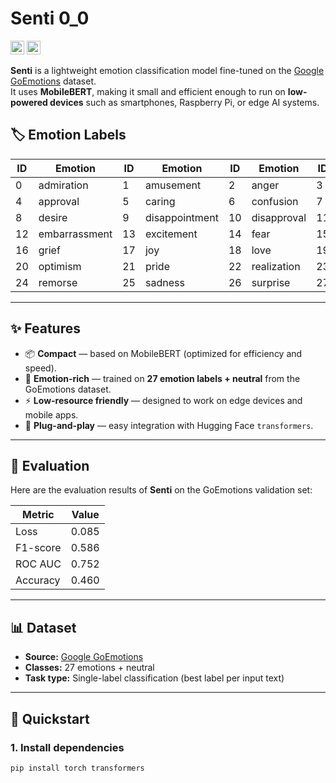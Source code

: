 # Senti 0_0


<div>
  <a href=https://github.com/04AR/Senti target="_blank"><img src=https://img.shields.io/badge/Code-black.svg?logo=github height=22px></a>
  <a href=https://huggingface.co/AR04/Senti target="_blank"><img src=https://img.shields.io/badge/%F0%9F%A4%97%20Models-d96902.svg height=22px></a>
</div>

**Senti** is a lightweight emotion classification model fine-tuned on the [Google GoEmotions](https://github.com/google-research/google-research/tree/master/goemotions) dataset.  
It uses **MobileBERT**, making it small and efficient enough to run on **low-powered devices** such as smartphones, Raspberry Pi, or edge AI systems.

## 🏷️ Emotion Labels

| ID  | Emotion         | ID  | Emotion         | ID  | Emotion         | ID  | Emotion     |
|-----|----------------|-----|----------------|-----|----------------|-----|----------------|
| 0   | admiration     | 1   | amusement      | 2   | anger          | 3   | annoyance      |
| 4   | approval       | 5   | caring         | 6   | confusion      | 7   | curiosity      |
| 8   | desire         | 9   | disappointment | 10  | disapproval    | 11  | disgust        |
| 12  | embarrassment  | 13  | excitement     | 14  | fear           | 15  | gratitude      |
| 16  | grief          | 17  | joy            | 18  | love           | 19  | nervousness    |
| 20  | optimism       | 21  | pride          | 22  | realization    | 23  | relief         |
| 24  | remorse        | 25  | sadness        | 26  | surprise       | 27  | neutral        |

---

## ✨ Features

- 📦 **Compact** — based on MobileBERT (optimized for efficiency and speed).
- 💬 **Emotion-rich** — trained on **27 emotion labels + neutral** from the GoEmotions dataset.
- ⚡ **Low-resource friendly** — designed to work on edge devices and mobile apps.
- 🔌 **Plug-and-play** — easy integration with Hugging Face `transformers`.

---

## 🧪 Evaluation

Here are the evaluation results of **Senti** on the GoEmotions validation set:

| Metric       | Value |
|--------------|-------|
| Loss         | 0.085 |
| F1-score     | 0.586 |
| ROC AUC      | 0.752 |
| Accuracy     | 0.460 |

---

## 📊 Dataset

- **Source:** [Google GoEmotions](https://github.com/google-research/google-research/tree/master/goemotions)  
- **Classes:** 27 emotions + neutral  
- **Task type:** Single-label classification (best label per input text)

---

## 🚀 Quickstart

### 1. Install dependencies
```bash
pip install torch transformers

